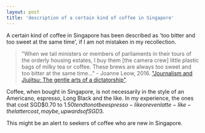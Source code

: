 ```yaml
---
layout: post
title: 'description of a certain kind of coffee in Singapore'
---
```


A certain kind of coffee in Singapore has been described as 'too bitter and
too sweet at the same time', if I am not mistaken in my recollection.

> "When we tail ministers or members of parliaments in their tours of 
the orderly housing estates, I buy them [the camera crew] little plastic bags of milky tea 
or coffee. These brews are always too sweet and too bitter at the same 
time..." - Joanne Leow, 2016. 
["Journalism and Jiujitsu: The gentle arts of a dictatorship"](https://catapult.co/stories/journalism-and-jiujitsu).


Coffee, when bought in Singapore, is not necessarily in the style of an
Americano, espresso, Long Black and the like. In my experience, the ones that
cost SGD$0.70 to $1.50 tend to not be espresso-like or even latte-like - the latter
cost, maybe, upwards of SGD$3.

This might be an alert to seekers of coffee who are new in Singapore.
